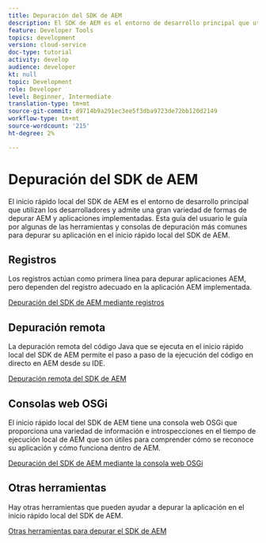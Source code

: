 ```yaml
---
title: Depuración del SDK de AEM
description: El SDK de AEM es el entorno de desarrollo principal que utilizan los desarrolladores y admite una gran cantidad de formas de depurar las aplicaciones implementadas y AEM.
feature: Developer Tools
topics: development
version: cloud-service
doc-type: tutorial
activity: develop
audience: developer
kt: null
topic: Development
role: Developer
level: Beginner, Intermediate
translation-type: tm+mt
source-git-commit: d9714b9a291ec3ee5f3dba9723de72bb120d2149
workflow-type: tm+mt
source-wordcount: '215'
ht-degree: 2%

---
```



# Depuración del SDK de AEM

El inicio rápido local del SDK de AEM es el entorno de desarrollo principal que utilizan los desarrolladores y admite una gran variedad de formas de depurar AEM y aplicaciones implementadas. Esta guía del usuario le guía por algunas de las herramientas y consolas de depuración más comunes para depurar su aplicación en el inicio rápido local del SDK de AEM.

## Registros

Los registros actúan como primera línea para depurar aplicaciones AEM, pero dependen del registro adecuado en la aplicación AEM implementada.

[Depuración del SDK de AEM mediante registros](./logs.md)

## Depuración remota

La depuración remota del código Java que se ejecuta en el inicio rápido local del SDK de AEM permite el paso a paso de la ejecución del código en directo en AEM desde su IDE.

[Depuración remota del SDK de AEM](./remote-debugging.md)

## Consolas web OSGi

El inicio rápido local del SDK de AEM tiene una consola web OSGi que proporciona una variedad de información e introspecciones en el tiempo de ejecución local de AEM que son útiles para comprender cómo se reconoce su aplicación y cómo funciona dentro de AEM.

[Depuración del SDK de AEM mediante la consola web OSGi](./osgi-web-consoles.md)

## Otras herramientas

Hay otras herramientas que pueden ayudar a depurar la aplicación en el inicio rápido local del SDK de AEM.

[Otras herramientas para depurar el SDK de AEM](./other-tools.md)
